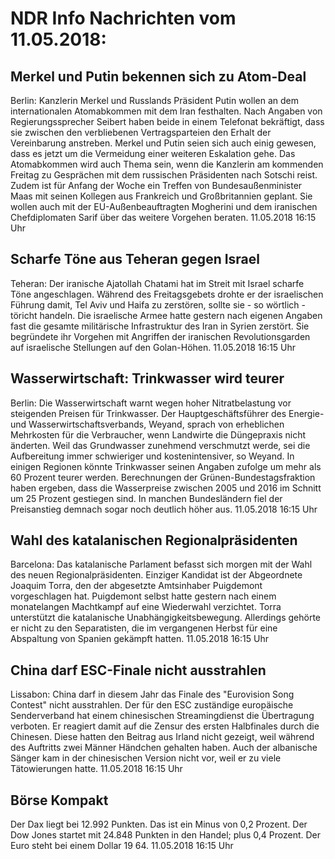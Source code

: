 # NDR Info Nachrichten vom 11.05.2018:


## Merkel und Putin bekennen sich zu Atom-Deal
Berlin: Kanzlerin Merkel und Russlands Präsident Putin wollen an dem internationalen Atomabkommen mit dem Iran festhalten. Nach Angaben von Regierungssprecher Seibert haben beide in einem Telefonat bekräftigt, dass sie zwischen den verbliebenen Vertragsparteien den Erhalt der Vereinbarung anstreben. Merkel und Putin seien sich auch einig gewesen, dass es jetzt um die Vermeidung einer weiteren Eskalation gehe. Das Atomabkommen wird auch Thema sein, wenn die Kanzlerin am kommenden Freitag zu Gesprächen mit dem russischen Präsidenten nach Sotschi reist. Zudem ist für Anfang der Woche ein Treffen von Bundesaußenminister Maas mit seinen Kollegen aus Frankreich und Großbritannien geplant. Sie wollen auch mit der EU-Außenbeauftragten Mogherini und dem iranischen Chefdiplomaten Sarif über das weitere Vorgehen beraten. 11.05.2018 16:15 Uhr 

## Scharfe Töne aus Teheran gegen Israel
Teheran: Der iranische Ajatollah Chatami hat im Streit mit Israel scharfe Töne angeschlagen. Während des Freitagsgebets drohte er der israelischen Führung damit, Tel Aviv und Haifa zu zerstören, sollte sie - so wörtlich - töricht handeln. Die israelische Armee hatte gestern nach eigenen Angaben fast die gesamte militärische Infrastruktur des Iran in Syrien zerstört. Sie begründete ihr Vorgehen mit Angriffen der iranischen Revolutionsgarden auf israelische Stellungen auf den Golan-Höhen. 11.05.2018 16:15 Uhr 

## Wasserwirtschaft: Trinkwasser wird teurer
Berlin: 	Die Wasserwirtschaft warnt wegen hoher Nitratbelastung vor steigenden Preisen für Trinkwasser. Der Hauptgeschäftsführer des Energie- und Wasserwirtschaftsverbands, Weyand, sprach von erheblichen Mehrkosten für die Verbraucher, wenn Landwirte die Düngepraxis nicht änderten. Weil das Grundwasser zunehmend verschmutzt werde, sei die Aufbereitung immer schwieriger und kostenintensiver, so Weyand. In einigen Regionen könnte Trinkwasser seinen Angaben zufolge um mehr als 60 Prozent teurer werden. Berechnungen der Grünen-Bundestagsfraktion haben ergeben, dass die Wasserpreise zwischen 2005 und 2016 im Schnitt um 25 Prozent gestiegen sind. In manchen Bundesländern fiel der Preisanstieg demnach sogar noch deutlich höher aus. 11.05.2018 16:15 Uhr 

## Wahl des katalanischen Regionalpräsidenten
Barcelona: Das katalanische Parlament befasst sich morgen mit der Wahl des neuen Regionalpräsidenten. Einziger Kandidat ist der Abgeordnete Joaquim Torra, den der abgesetzte Amtsinhaber Puigdemont vorgeschlagen hat. Puigdemont selbst hatte gestern nach einem monatelangen Machtkampf auf eine Wiederwahl verzichtet. Torra unterstützt die katalanische Unabhängigkeitsbewegung. Allerdings gehörte er nicht zu den Separatisten, die im vergangenen Herbst für eine Abspaltung von Spanien gekämpft hatten. 11.05.2018 16:15 Uhr 

## China darf ESC-Finale nicht ausstrahlen
Lissabon: China darf in diesem Jahr das Finale des "Eurovision Song Contest" nicht ausstrahlen. Der für den ESC zuständige europäische Senderverband hat einem chinesischen Streamingdienst die Übertragung verboten. Er reagiert damit auf die Zensur des ersten Halbfinales durch die Chinesen. Diese hatten den Beitrag aus Irland nicht gezeigt, weil während des Auftritts zwei Männer Händchen gehalten haben. Auch der albanische Sänger kam in der chinesischen Version nicht vor, weil er zu viele Tätowierungen hatte. 11.05.2018 16:15 Uhr 

## Börse Kompakt
Der Dax liegt bei 12.992 Punkten. Das ist ein Minus von 0,2 Prozent. Der Dow Jones startet mit 24.848 Punkten in den Handel; plus 0,4 Prozent. Der Euro steht bei einem Dollar 19 64. 11.05.2018 16:15 Uhr 
